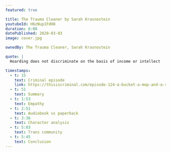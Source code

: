 ```yaml
---
featured: true

title: The Trauma Cleaner by Sarah Krasnostein
youtubeId: H6zNup1FdH8
duration: 6:08
datePublished: 2020-03-03
image: cover.jpg

ownedBy: The Trauma Cleaner, Sarah Krasnostein

quote: |
  Hoarding does not discriminate on the basis of income or intellect

timestamps:
  - t: 15
    text: Criminal episode
    link: https://thisiscriminal.com/episode-124-a-bucket-a-mop-and-a-sledgehammer-10-11-2019/
  - t: 51
    text: Summary
  - t: 1:53
    text: Empathy
  - t: 2:51
    text: Audiobook vs paperback
  - t: 3:36
    text: Character analysis
  - t: 5:03
    text: Trans community
  - t: 5:45
    text: Conclusion
---
```

